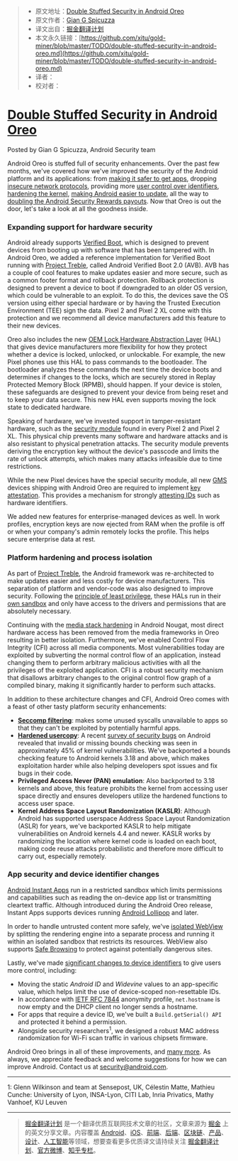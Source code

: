 > * 原文地址：[Double Stuffed Security in Android Oreo](https://android-developers.googleblog.com/2017/12/double-stuffed-security-in-android-oreo.html)
> * 原文作者：[Gian G Spicuzza](https://android-developers.googleblog.com/2017/12/double-stuffed-security-in-android-oreo.html)
> * 译文出自：[掘金翻译计划](https://github.com/xitu/gold-miner)
> * 本文永久链接：[https://github.com/xitu/gold-miner/blob/master/TODO/double-stuffed-security-in-android-oreo.md](https://github.com/xitu/gold-miner/blob/master/TODO/double-stuffed-security-in-android-oreo.md)
> * 译者：
> * 校对者：

# [Double Stuffed Security in Android Oreo](https://android-developers.googleblog.com/2017/12/double-stuffed-security-in-android-oreo.html)

Posted by Gian G Spicuzza, Android Security team

Android Oreo is stuffed full of security enhancements. Over the past few months, we've covered how we've improved the security of the Android platform and its applications: from [making it safer to get apps](https://android-developers.googleblog.com/2017/08/making-it-safer-to-get-apps-on-android-o.html), dropping [insecure network protocols](https://android-developers.googleblog.com/2017/04/android-o-to-drop-insecure-tls-version.html), providing more [user control over identifiers](https://android-developers.googleblog.com/2017/04/changes-to-device-identifiers-in.html), [hardening the kernel](https://android-developers.googleblog.com/2017/08/hardening-kernel-in-android-oreo.html), [making Android easier to update](https://android-developers.googleblog.com/2017/07/shut-hal-up.html), all the way to [doubling the Android Security Rewards payouts](https://android-developers.googleblog.com/2017/06/2017-android-security-rewards.html). Now that Oreo is out the door, let's take a look at all the goodness inside.  

### Expanding support for hardware security

Android already supports [Verified Boot](https://source.android.com/security/verifiedboot/), which is designed to prevent devices from booting up with software that has been tampered with. In Android Oreo, we added a reference implementation for Verified Boot running with [Project Treble](https://source.android.com/devices/architecture/treble), called Android Verified Boot 2.0 (AVB). AVB has a couple of cool features to make updates easier and more secure, such as a common footer format and rollback protection. Rollback protection is designed to prevent a device to boot if downgraded to an older OS version, which could be vulnerable to an exploit. To do this, the devices save the OS version using either special hardware or by having the Trusted Execution Environment (TEE) sign the data. Pixel 2 and Pixel 2 XL come with this protection and we recommend all device manufacturers add this feature to their new devices.

Oreo also includes the new [OEM Lock Hardware Abstraction Layer](https://android-review.googlesource.com/#/c/platform/hardware/interfaces/+/527086/-1..1/oemlock/1.0/IOemLock.hal) (HAL) that gives device manufacturers more flexibility for how they protect whether a device is locked, unlocked, or unlockable. For example, the new Pixel phones use this HAL to pass commands to the bootloader. The bootloader analyzes these commands the next time the device boots and determines if changes to the locks, which are securely stored in Replay Protected Memory Block (RPMB), should happen. If your device is stolen, these safeguards are designed to prevent your device from being reset and to keep your data secure. This new HAL even supports moving the lock state to dedicated hardware.

Speaking of hardware, we've invested support in tamper-resistant hardware, such as the [security module](https://android-developers.googleblog.com/2017/11/how-pixel-2s-security-module-delivers.html) found in every Pixel 2 and Pixel 2 XL. This physical chip prevents many software and hardware attacks and is also resistant to physical penetration attacks. The security module prevents deriving the encryption key without the device's passcode and limits the rate of unlock attempts, which makes many attacks infeasible due to time restrictions.

While the new Pixel devices have the special security module, all new [GMS](https://www.android.com/gms/) devices shipping with Android Oreo are required to implement [key attestation](https://android-developers.googleblog.com/2017/09/keystore-key-attestation.html). This provides a mechanism for strongly [attesting IDs](https://source.android.com/security/keystore/attestation#id-attestation) such as hardware identifiers.

We added new features for enterprise-managed devices as well. In work profiles, encryption keys are now ejected from RAM when the profile is off or when your company's admin remotely locks the profile. This helps secure enterprise data at rest.

### Platform hardening and process isolation

As part of [Project Treble](https://android-developers.googleblog.com/2017/05/here-comes-treble-modular-base-for.html), the Android framework was re-architected to make updates easier and less costly for device manufacturers. This separation of platform and vendor-code was also designed to improve security. Following the [principle of least privilege](https://en.wikipedia.org/wiki/Principle_of_least_privilege), these HALs run in their [own sandbox](https://android-developers.googleblog.com/2017/07/shut-hal-up.html) and only have access to the drivers and permissions that are absolutely necessary.

Continuing with the [media stack hardening](https://android-developers.googleblog.com/2016/05/hardening-media-stack.html) in Android Nougat, most direct hardware access has been removed from the media frameworks in Oreo resulting in better isolation. Furthermore, we've enabled Control Flow Integrity (CFI) across all media components. Most vulnerabilities today are exploited by subverting the normal control flow of an application, instead changing them to perform arbitrary malicious activities with all the privileges of the exploited application. CFI is a robust security mechanism that disallows arbitrary changes to the original control flow graph of a compiled binary, making it significantly harder to perform such attacks.

In addition to these architecture changes and CFI, Android Oreo comes with a feast of other tasty platform security enhancements:

* **[Seccomp filtering](https://android-developers.googleblog.com/2017/07/seccomp-filter-in-android-o.html)**: makes some unused syscalls unavailable to apps so that they can't be exploited by potentially harmful apps.
* **[Hardened usercopy](https://lwn.net/Articles/695991/)**: A recent [survey of security bugs](https://events.linuxfoundation.org/sites/events/files/slides/Android-%20protecting%20the%20kernel.pdf) on Android revealed that invalid or missing bounds checking was seen in approximately 45% of kernel vulnerabilities. We've backported a bounds checking feature to Android kernels 3.18 and above, which makes exploitation harder while also helping developers spot issues and fix bugs in their code.
* **Privileged Access Never (PAN) emulation**: Also backported to 3.18 kernels and above, this feature prohibits the kernel from accessing user space directly and ensures developers utilize the hardened functions to access user space.
* **Kernel Address Space Layout Randomization (KASLR)**: Although Android has supported userspace Address Space Layout Randomization (ASLR) for years, we've backported KASLR to help mitigate vulnerabilities on Android kernels 4.4 and newer. KASLR works by randomizing the location where kernel code is loaded on each boot, making code reuse attacks probabilistic and therefore more difficult to carry out, especially remotely.

### App security and device identifier changes

[Android Instant Apps](https://developer.android.com/topic/instant-apps/index.html) run in a restricted sandbox which limits permissions and capabilities such as reading the on-device app list or transmitting cleartext traffic. Although introduced during the Android Oreo release, Instant Apps supports devices running [Android Lollipop](https://www.android.com/versions/lollipop-5-0/) and later.

In order to handle untrusted content more safely, we've [isolated WebView](https://android-developers.googleblog.com/2017/06/whats-new-in-webview-security.html) by splitting the rendering engine into a separate process and running it within an isolated sandbox that restricts its resources. WebView also supports [Safe Browsing](https://safebrowsing.google.com/) to protect against potentially dangerous sites.

Lastly, we've made [significant changes to device identifiers](https://android-developers.googleblog.com/2017/04/changes-to-device-identifiers-in.html) to give users more control, including:

* Moving the static _Android ID_ and _Widevine_ values to an app-specific value, which helps limit the use of device-scoped non-resettable IDs.
* In accordance with [IETF RFC 7844](https://tools.ietf.org/html/rfc7844#section-3.7) anonymity profile, `net.hostname` is now empty and the DHCP client no longer sends a hostname.
* For apps that require a device ID, we've built a `Build.getSerial() API` and protected it behind a permission.
* Alongside security researchers<sup>1</sup>, we designed a robust MAC address randomization for Wi-Fi scan traffic in various chipsets firmware.

Android Oreo brings in all of these improvements, and [many more](https://www.android.com/versions/oreo-8-0/). As always, we appreciate feedback and welcome suggestions for how we can improve Android. Contact us at security@android.com.

---

1: Glenn Wilkinson and team at Sensepost, UK, Célestin Matte, Mathieu Cunche: University of Lyon, INSA-Lyon, CITI Lab, Inria Privatics, Mathy Vanhoef, KU Leuven

---

> [掘金翻译计划](https://github.com/xitu/gold-miner) 是一个翻译优质互联网技术文章的社区，文章来源为 [掘金](https://juejin.im) 上的英文分享文章。内容覆盖 [Android](https://github.com/xitu/gold-miner#android)、[iOS](https://github.com/xitu/gold-miner#ios)、[前端](https://github.com/xitu/gold-miner#前端)、[后端](https://github.com/xitu/gold-miner#后端)、[区块链](https://github.com/xitu/gold-miner#区块链)、[产品](https://github.com/xitu/gold-miner#产品)、[设计](https://github.com/xitu/gold-miner#设计)、[人工智能](https://github.com/xitu/gold-miner#人工智能)等领域，想要查看更多优质译文请持续关注 [掘金翻译计划](https://github.com/xitu/gold-miner)、[官方微博](http://weibo.com/juejinfanyi)、[知乎专栏](https://zhuanlan.zhihu.com/juejinfanyi)。
